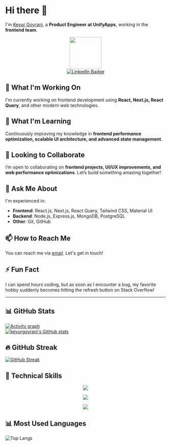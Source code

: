 # Hi there 👋  

I'm [Keyur Govrani](https://github.com/keyurgovrani), a **Product Engineer at UnifyApps**, working in the **frontend team**.  

<div id="header" align="center">
  <img src="https://media.giphy.com/media/qgQUggAC3Pfv687qPC/giphy.gif" width="100">
</div>

<div id="badges" align="center">
  <a href="https://www.linkedin.com/in/keyur-govrani/">
    <img src="https://img.shields.io/badge/LinkedIn-blue?style=for-the-badge&logo=linkedin&logoColor=white" alt="LinkedIn Badge"/>
  </a>
</div>

<div id="counter" align="center">
  <img src="https://komarev.com/ghpvc/?username=keyurgovrani&style=flat-square&color=blue" alt=""/>
</div>

## 🔭 What I'm Working On  

I'm currently working on frontend development using **React, Next.js, React Query**, and other modern web technologies.

## 🌱 What I'm Learning  

Continuously improving my knowledge in **frontend performance optimization, scalable UI architecture, and advanced state management**.

## 🙌 Looking to Collaborate  

I’m open to collaborating on **frontend projects, UI/UX improvements, and web performance optimizations**. Let’s build something amazing together!

## 💬 Ask Me About  

I'm experienced in:  
- **Frontend**: React.js, Next.js, React Query, Tailwind CSS, Material UI  
- **Backend**: Node.js, Express.js, MongoDB, PostgreSQL  
- **Other**: Git, GitHub

## 📫 How to Reach Me  

You can reach me via [email](mailto:keyurgovrani6912@gmail.com). Let's get in touch!

## ⚡ Fun Fact  

I can spend hours coding, but as soon as I encounter a bug, my favorite hobby suddenly becomes hitting the refresh button on Stack Overflow!  

---

## 📊 GitHub Stats  
[![Activity graph](https://github-profile-summary-cards.vercel.app/api/cards/profile-details?username=keyurgovrani&show_icons=true&theme=radical)](https://github.com/keyurgovrani/)  
[![keyurgovrani's GitHub stats](https://github-readme-stats.vercel.app/api?username=keyurgovrani&show_icons=true&theme=radical)](https://github.com/keyurgovrani)  

## 🔥 GitHub Streak  

[![GitHub Streak](http://github-readme-streak-stats.herokuapp.com?user=keyurgovrani&theme=github-dark&hide_border=true)](https://git.io/streak-stats)  

## 💼 Technical Skills  

<p align="center">
  <a href="https://skillicons.dev">
    <img src="https://skillicons.dev/icons?i=nextjs,react,materialui,tailwind,js,ts" />
  </a>
</p>

<p align="center">
  <a href="https://skillicons.dev">
    <img src="https://skillicons.dev/icons?i=nodejs,express,mongodb,postgresql" />
  </a>
</p>

<p align="center">
  <a href="https://skillicons.dev">
    <img src="https://skillicons.dev/icons?i=git,github" />
  </a>
</p>

## 📊 Most Used Languages  

![Top Langs](https://github-readme-stats.vercel.app/api/top-langs/?username=keyurgovrani&theme=vision-friendly-dark&show_icons=true&layout=donut)
